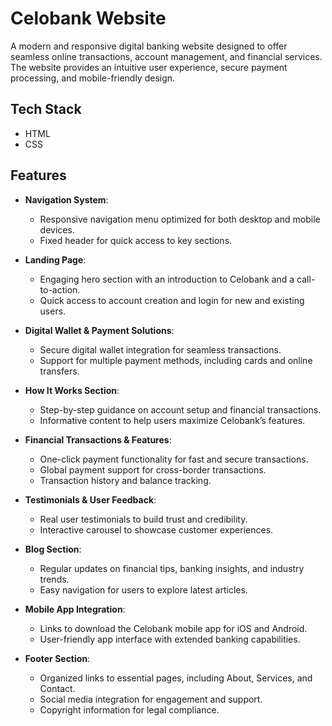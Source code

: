# Celobank Website

A modern and responsive digital banking website designed to offer seamless online transactions, account management, and financial services. The website provides an intuitive user experience, secure payment processing, and mobile-friendly design.

## Tech Stack

- HTML  
- CSS  

## Features

- **Navigation System**:  
  - Responsive navigation menu optimized for both desktop and mobile devices.  
  - Fixed header for quick access to key sections.  

- **Landing Page**:  
  - Engaging hero section with an introduction to Celobank and a call-to-action.  
  - Quick access to account creation and login for new and existing users.  

- **Digital Wallet & Payment Solutions**:  
  - Secure digital wallet integration for seamless transactions.  
  - Support for multiple payment methods, including cards and online transfers.  

- **How It Works Section**:  
  - Step-by-step guidance on account setup and financial transactions.  
  - Informative content to help users maximize Celobank’s features.  

- **Financial Transactions & Features**:  
  - One-click payment functionality for fast and secure transactions.  
  - Global payment support for cross-border transactions.  
  - Transaction history and balance tracking.  

- **Testimonials & User Feedback**:  
  - Real user testimonials to build trust and credibility.  
  - Interactive carousel to showcase customer experiences.  

- **Blog Section**:  
  - Regular updates on financial tips, banking insights, and industry trends.  
  - Easy navigation for users to explore latest articles.  

- **Mobile App Integration**:  
  - Links to download the Celobank mobile app for iOS and Android.  
  - User-friendly app interface with extended banking capabilities.  

- **Footer Section**:  
  - Organized links to essential pages, including About, Services, and Contact.  
  - Social media integration for engagement and support.  
  - Copyright information for legal compliance.  

